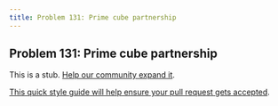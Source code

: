```yaml
---
title: Problem 131: Prime cube partnership
---
```

## Problem 131: Prime cube partnership

This is a stub. <a href='https://github.com/freecodecamp/guides/tree/master/src/pages/certifications/coding-interview-prep/project-euler/problem-131-prime-cube-partnership/index.md' target='_blank' rel='nofollow'>Help our community expand it</a>.

<a href='https://github.com/freecodecamp/guides/blob/master/README.md' target='_blank' rel='nofollow'>This quick style guide will help ensure your pull request gets accepted</a>.

<!-- The article goes here, in GitHub-flavored Markdown. Feel free to add YouTube videos, images, and CodePen/JSBin embeds  -->
